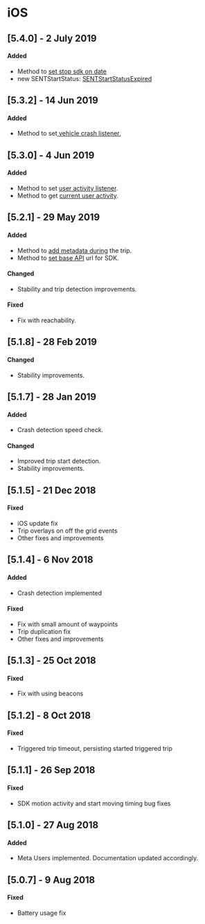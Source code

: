 # iOS

## \[5.4.0\] - 2 July 2019

#### Added

* Method to [set stop sdk on date](../api-reference/ios/sentsdk/#startwithstopdate)
* new SENTStartStatus: [SENTStartStatusExpired](../api-reference/ios/sentsdk/sentsdkstatus.md#startstatus)

## \[5.3.2\] - 14 Jun 2019

#### Added

* Method to set[ vehicle crash listener.](https://docs.sentiance.com/sdk/appendix/detecting-vehicle-crashes)

## \[5.3.0\] - 4 Jun 2019

#### Added

* Method to set [user activity listener](../api-reference/ios/sentsdk/#setuseractivitylisterner).
* Method to get [current user activity](../api-reference/ios/sentsdk/#getuseractivity).

## \[5.2.1\] - 29 May 2019

#### Added

* Method to [add metadata during](../api-reference/ios/sentsdk/#addtripmetadata) the trip.
* Method to [set base API](../api-reference/ios/sentconfig-1.md#baseurl) url for SDK.

#### Changed

* Stability and trip detection improvements.

#### Fixed

* Fix with reachability.

## \[5.1.8\] - 28 Feb 2019

#### Changed

* Stability improvements.

## \[5.1.7\] - 28 Jan 2019

#### Added

* Crash detection speed check.

#### Changed

* Improved trip start detection.
* Stability improvements.

## \[5.1.5\] - 21 Dec 2018

#### Fixed

* iOS update fix
* Trip overlays on off the grid events
* Other fixes and improvements

## \[5.1.4\] - 6 Nov 2018

#### Added

* Crash detection implemented

#### Fixed

* Fix with small amount of waypoints
* Trip duplication fix
* Other fixes and improvements

## \[5.1.3\] - 25 Oct 2018

#### Fixed

* Fix with using beacons

## \[5.1.2\] - 8 Oct 2018

#### Fixed

* Triggered trip timeout, persisting started triggered trip

## \[5.1.1\] - 26 Sep 2018

#### Fixed

* SDK motion activity and start moving timing bug fixes

## \[5.1.0\] - 27 Aug 2018

#### Added

* Meta Users implemented. Documentation updated accordingly.

## \[5.0.7\] - 9 Aug 2018

#### Fixed

* Battery usage fix


